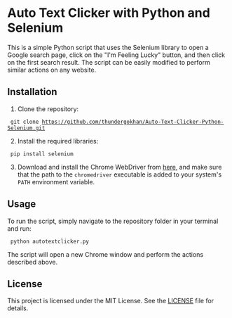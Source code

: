 # Auto Text Clicker with Python and Selenium

This is a simple Python script that uses the Selenium library to open a Google search page, click on the "I'm Feeling Lucky" button, and then click on the first search result. The script can be easily modified to perform similar actions on any website.

## Installation

1. Clone the repository:

<code> git clone https://github.com/thundergokhan/Auto-Text-Clicker-Python-Selenium.git</code>

2. Install the required libraries:

<code> pip install selenium </code>

3. Download and install the Chrome WebDriver from [here](https://chromedriver.chromium.org/downloads), and make sure that the path to the `chromedriver` executable is added to your system's `PATH` environment variable.

## Usage

To run the script, simply navigate to the repository folder in your terminal and run:

<code> python autotextclicker.py</code>

The script will open a new Chrome window and perform the actions described above.

## License

This project is licensed under the MIT License. See the [LICENSE](LICENSE) file for details.

